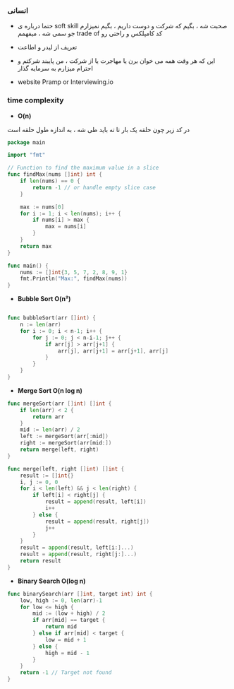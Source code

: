 ### انسانی

+ حتما درباره ی soft skill صحبت شه ، بگیم که شرکت و دوست داریم ، بگیم نمیزارم جو سمی شه ، میفهمم trade of کد کامپلکس و راحتی رو

+ تعریف از لیدر و اطاعت

+ این که هر وقت همه می خوان برن یا مهاجرت یا از شرکت ، من پایبند  شرکتم و احترام میزارم به سرمایه گذار




+ website
Pramp or Interviewing.io

### time complexity

+ **O(n)**

در کد زیر چون حلقه یک بار تا ته باید طی شه  ، به اندازه طول حلقه است

```go
package main

import "fmt"

// Function to find the maximum value in a slice
func findMax(nums []int) int {
    if len(nums) == 0 {
        return -1 // or handle empty slice case
    }

    max := nums[0]
    for i := 1; i < len(nums); i++ {
        if nums[i] > max {
            max = nums[i]
        }
    }
    return max
}

func main() {
    nums := []int{3, 5, 7, 2, 8, 9, 1}
    fmt.Println("Max:", findMax(nums))
}
```

+ **Bubble Sort O(n²)**

```go

func bubbleSort(arr []int) {
    n := len(arr)
    for i := 0; i < n-1; i++ {
        for j := 0; j < n-i-1; j++ {
            if arr[j] > arr[j+1] {
                arr[j], arr[j+1] = arr[j+1], arr[j]
            }
        }
    }
}
```

+ **Merge Sort O(n log n)**

```go
func mergeSort(arr []int) []int {
    if len(arr) < 2 {
        return arr
    }
    mid := len(arr) / 2
    left := mergeSort(arr[:mid])
    right := mergeSort(arr[mid:])
    return merge(left, right)
}

func merge(left, right []int) []int {
    result := []int{}
    i, j := 0, 0
    for i < len(left) && j < len(right) {
        if left[i] < right[j] {
            result = append(result, left[i])
            i++
        } else {
            result = append(result, right[j])
            j++
        }
    }
    result = append(result, left[i:]...)
    result = append(result, right[j:]...)
    return result
}


```

+ **Binary Search O(log n)**

```go
func binarySearch(arr []int, target int) int {
    low, high := 0, len(arr)-1
    for low <= high {
        mid := (low + high) / 2
        if arr[mid] == target {
            return mid
        } else if arr[mid] < target {
            low = mid + 1
        } else {
            high = mid - 1
        }
    }
    return -1 // Target not found
}


```